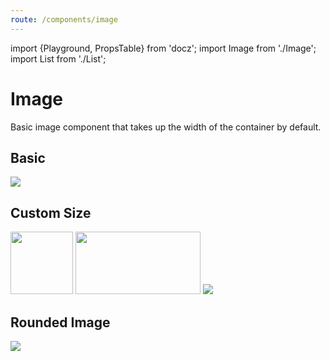 ```yaml
---
route: /components/image
---
```


import {Playground, PropsTable} from 'docz';
import Image from './Image';
import List from './List';

# Image

Basic image component that takes up the width of the container by default.

<PropsTable of={Image} />

## Basic

<Playground>
  <Image
    src="https://upload.wikimedia.org/wikipedia/commons/9/97/The_Earth_seen_from_Apollo_17.jpg"
  />
</Playground>

## Custom Size

<Playground>
  <List direction="vertical">
    <Image
      src="https://upload.wikimedia.org/wikipedia/commons/9/97/The_Earth_seen_from_Apollo_17.jpg"
      width="100px"
    />
    <Image
      src="https://upload.wikimedia.org/wikipedia/commons/9/97/The_Earth_seen_from_Apollo_17.jpg"
      height="100px"
      width="200px"
    />
    <Image
      src="https://upload.wikimedia.org/wikipedia/commons/9/97/The_Earth_seen_from_Apollo_17.jpg"
      width={1/2}
    />
  </List>
</Playground>

## Rounded Image

<Playground>
  <Image
    rounded
    src="https://upload.wikimedia.org/wikipedia/commons/9/97/The_Earth_seen_from_Apollo_17.jpg"
  />
</Playground>
